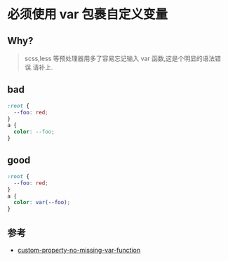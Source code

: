 # 必须使用 var 包裹自定义变量

## Why?

> scss,less 等预处理器用多了容易忘记输入 var 函数,这是个明显的语法错误.请补上.

## bad

```css
:root {
  --foo: red;
}
a {
  color: --foo;
}
```

## good

```css
:root {
  --foo: red;
}
a {
  color: var(--foo);
}
```

## 参考

- [custom-property-no-missing-var-function](https://stylelint.io/user-guide/rules/list/custom-property-no-missing-var-function)
